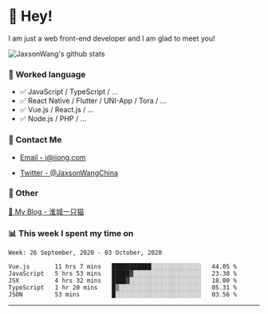# 👋 Hey!

I am just a web front-end developer and I am glad to meet you!

![JaxsonWang's github stats](https://github-readme-stats.vercel.app/api?username=JaxsonWang&&show_icons=true&&title_color=1abc9c&&icon_color=1abc9c)


### 📝 Worked language

- ✅ JavaScript / TypeScript / ...
- ✅ React Native / Flutter / UNI-App / Tora / ...
- ✅ Vue.js / React.js / ...
- ✅ Node.js / PHP / ...

### 📮 Contact Me

- [Email - i@iiong.com](mailto:i@iiong.com)

- [Twitter - @JaxsonWangChina](https://twitter.com/JaxsonWangChina)

### 🤪 Other

[📌 My Blog - 淮城一只猫](https://iiong.com)

### 📊 This week I spent my time on

<!--START_SECTION:waka-->
```text
Week: 26 September, 2020 - 03 October, 2020

Vue.js       11 hrs 7 mins   ███████████░░░░░░░░░░░░░░   44.05 % 
JavaScript   5 hrs 53 mins   █████▓░░░░░░░░░░░░░░░░░░░   23.30 % 
JSX          4 hrs 32 mins   ████▓░░░░░░░░░░░░░░░░░░░░   18.00 % 
TypeScript   1 hr 20 mins    █▒░░░░░░░░░░░░░░░░░░░░░░░   05.31 % 
JSON         53 mins         █░░░░░░░░░░░░░░░░░░░░░░░░   03.56 % 
```
<!--END_SECTION:waka-->

---
